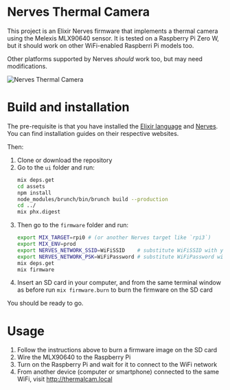 # Nerves Thermal Camera

This project is an Elixir Nerves firmware that implements a thermal camera using
the Melexis MLX90640 sensor. It is tested on a Raspberry Pi Zero W, but it
should work on other WiFi-enabled Raspberri Pi models too.

Other platforms supported by Nerves _should_ work too, but may need
modifications.

![Nerves Thermal Camera](https://github.com/lucaong/nerves_thermal_camera/raw/master/docs/thermalcam-image-1541268575911.png)

# Build and installation

The pre-requisite is that you have installed the [Elixir
language](https://elixir-lang.org) and [Nerves](https://nerves-project.org). You
can find installation guides on their respective websites.

Then:

  1. Clone or download the repository
  2. Go to the `ui` folder and run:
      ```bash
      mix deps.get
      cd assets
      npm install
      node_modules/brunch/bin/brunch build --production
      cd ../
      mix phx.digest
      ```
  3. Then go to the `firmware` folder and run:
     ```bash
     export MIX_TARGET=rpi0 # (or another Nerves target like `rpi3`)
     export MIX_ENV=prod
     export NERVES_NETWORK_SSID=WiFiSSID    # substitute WiFiSSID with your WiFi SSID
     export NERVES_NETWORK_PSK=WiFiPassword # substitute WiFiPassword with your WiFi password
     mix deps.get
     mix firmware
     ```
  7. Insert an SD card in your computer, and from the same terminal window as
     before run `mix firmware.burn` to burn the firmware on the SD card

You should be ready to go.


# Usage

  1. Follow the instructions above to burn a firmware image on the SD card
  2. Wire the MLX90640 to the Raspberry Pi
  3. Turn on the Raspberry Pi and wait for it to connect to the WiFi network
  4. From another device (computer or smartphone) connected to the same WiFi,
     visit http://thermalcam.local
